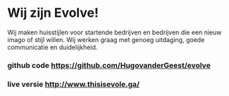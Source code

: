 
# Wij zijn Evolve!

Wij maken huisstijlen voor startende bedrijven en bedrijven die een nieuw imago of stijl willen. Wij werken graag met genoeg uitdaging, goede communicatie en duidelijkheid.


### github code https://github.com/HugovanderGeest/evolve
### live versie http://www.thisisevole.ga/

